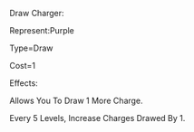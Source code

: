 Draw Charger:

Represent:Purple

Type=Draw

Cost=1

Effects:

Allows You To Draw 1 More Charge.


Every 5 Levels, Increase Charges Drawed By 1.
